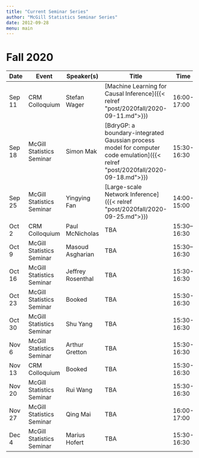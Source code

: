 ```yaml
---
title: "Current Seminar Series"
author: "McGill Statistics Seminar Series"
date: 2012-09-28
menu: main
---
```


# Fall 2020
| Date   | Event                     | Speaker(s)         | Title                                                                                                                                              | Time        | Location                                       |
|--------|---------------------------|--------------------|----------------------------------------------------------------------------------------------------------------------------------------------------|-------------|------------------------------------------------|
| Sep 11 | CRM Colloquium  | Stefan Wager | [Machine Learning for Causal Inference]({{< relref "post/2020fall/2020-09-11.md">}}) | 16:00-17:00 | [Zoom Link](https://umontreal.zoom.us/j/96525367383?pwd=dzBURjBvc2FWTGpyRUh4aURBZ0RvQT09) |
| Sep 18 | McGill Statistics Seminar  | Simon Mak | [BdryGP: a boundary-integrated Gaussian process model for computer code emulation]({{< relref "post/2020fall/2020-09-18.md">}})  | 15:30-16:30 | [Zoom Link](https://mcgill.zoom.us/j/92453904989?pwd=ZDR6RUMxTzNYK0ZiME9ObWtoMGJqdz09) |
| Sep 25 | McGill Statistics Seminar  | Yingying Fan | [Large-scale Network Inference]({{< relref "post/2020fall/2020-09-25.md">}}) | 14:00-15:00 | [Zoom Link](https://mcgill.zoom.us/j/93947077997) |
| Oct 2 | CRM Colloquium  | Paul McNicholas  | TBA | 15:30–16:30 | Zoom |
| Oct 9 | McGill Statistics Seminar  | Masoud Asgharian | TBA | 15:30–16:30 | Zoom |
| Oct 16 | McGill Statistics Seminar  | Jeffrey Rosenthal  | TBA | 15:30-16:30 | Zoom |
| Oct 23 | McGill Statistics Seminar  | Booked | TBA | 15:30-16:30 | Zoom |
| Oct 30 | McGill Statistics Seminar | Shu Yang | TBA | 15:30-16:30 | Zoom |
| Nov 6 | McGill Statistics Seminar  | Arthur Gretton | TBA | 15:30-16:30 | Zoom |
| Nov 13 | CRM Colloquium  | Booked | TBA | 15:30-16:30 | Zoom |
| Nov 20 | McGill Statistics Seminar  | Rui Wang | TBA | 15:30-16:30 | Zoom |
| Nov 27 | McGill Statistics Seminar  | Qing Mai  | TBA | 16:00-17:00 | Zoom |
| Dec 4 | McGill Statistics Seminar  | Marius Hofert | TBA | 15:30-16:30 | Zoom |
